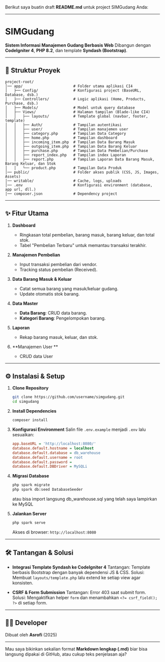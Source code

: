 Berikut saya buatin draft **README.md** untuk project SIMGudang Anda:

---

# SIMGudang

**Sistem Informasi Manajemen Gudang Berbasis Web**
Dibangun dengan **CodeIgniter 4**, **PHP 8.2**, dan template **Syndash (Bootstrap)**.

---

## 📂 Struktur Proyek

```
project-root/
│── app/                       # Folder utama aplikasi CI4
│   ├── Config/                # Konfigurasi project (BaseURL, Database, dsb.)
│   ├── Controllers/           # Logic aplikasi (Home, Products, Purchase, dsb.)
│   ├── Models/                # Model untuk query database
│   ├── Views/                 # Halaman tampilan (Blade-like CI4)
│   │   ├── layouts/           # Template global (navbar, footer, template)
│   │   ├── Auth/              # Tampilan autentikasi
│   │   ├── user/              # Tampilan manajemen user
│   │   ├── category.php       # Tampilan Data Category
│   │   ├── home.php           # Tampilan dashboard
│   │   ├── incoming_item.php  # Tampilan Data Barang Masuk
│   │   ├── outgoing_item.php  # Tampilan Data Barang Keluar
│   │   ├── purchase.php       # Tampilan Data Pembelian/Purchase
│   │   ├── report_index.php   # Tampilan index Laporan
│   │   ├── report.php         # Tampilan Laporan Data Barang Masuk, Barang Keluar, dan Stok
│   │   └── product.php        # Tampilan Data Produk
│── public/                    # Folder akses publik (CSS, JS, Images, Assets)
│── writable/                  # Cache, logs, uploads
│── .env                       # Konfigurasi environment (database, app url, dll.)
│── composer.json              # Dependency project
```

---

## ✨ Fitur Utama

1. **Dashboard**

   - Ringkasan total pembelian, barang masuk, barang keluar, dan total stok.
   - Tabel "Pembelian Terbaru" untuk memantau transaksi terakhir.

2. **Manajemen Pembelian**

   - Input transaksi pembelian dari vendor.
   - Tracking status pembelian (Received).

3. **Data Barang Masuk & Keluar**

   - Catat semua barang yang masuk/keluar gudang.
   - Update otomatis stok barang.

4. **Data Master**

   - **Data Barang**: CRUD data barang.
   - **Kategori Barang**: Pengelompokan barang.

5. **Laporan**

   - Rekap barang masuk, keluar, dan stok.

6. **Manajemen User **

   - CRUD data User

---

## ⚙️ Instalasi & Setup

1. **Clone Repository**

   ```bash
   git clone https://github.com/username/simgudang.git
   cd simgudang
   ```

2. **Install Dependencies**

   ```bash
   composer install
   ```

3. **Konfigurasi Environment**
   Salin file `.env.example` menjadi `.env` lalu sesuaikan:

   ```ini
   app.baseURL = 'http://localhost:8080/'
   database.default.hostname = localhost
   database.default.database = db_warehouse
   database.default.username = root
   database.default.password =
   database.default.DBDriver = MySQLi
   ```

4. **Migrasi Database**

   ```bash
   php spark migrate
   php spark db:seed DatabaseSeeder
   ```

   atau bisa import langsung db_warehouse.sql yang telah saya lampirkan ke MySQL

5. **Jalankan Server**

   ```bash
   php spark serve
   ```

   Akses di browser: `http://localhost:8080`

---

## 🛠️ Tantangan & Solusi

- **Integrasi Template Syndash ke CodeIgniter 4**
  Tantangan: Template berbasis Bootstrap dengan banyak dependensi JS & CSS.
  Solusi: Membuat `layouts/template.php` lalu extend ke setiap view agar konsisten.

- **CSRF & Form Submission**
  Tantangan: Error 403 saat submit form.
  Solusi: Mengaktifkan helper `form` dan menambahkan `<?= csrf_field(); ?>` di setiap form.

---

## 👨‍💻 Developer

Dibuat oleh **Asrofi** (2025)

---

Mau saya bikinkan sekalian format **Markdown lengkap (.md)** biar bisa langsung dipakai di GitHub, atau cukup teks penjelasan aja?
